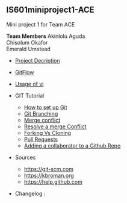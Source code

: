 ## IS601miniproject1-ACE
Mini project 1 for Team ACE   

**Team Members**
Akinlolu Aguda   
Chisolum Okafor  
Emerald Umstead  


* [Project Decription](/project.md)   

* [GitFlow](/gitFlow.md)   

* [Usage of vi](/finishproject/commands1.md)   


* GIT Tutorial
    * [How to set up Git](/setup.md)
    * [Git Branching](/branch.md)
    * [Merge conflict](/conflict.md)
    * [Resolve a merge Conflict](/resolve.md)
    * [Forking Vs Cloning](/fork.md)
    * [Pull Requests](/pullrequest.md)
    * [Adding a collaborator to a Github Repo](/collab.md)


* Sources
     * https://git-scm.com
     * https://kbroman.org
     * https://help.github.com   

 
* Changelog
:
